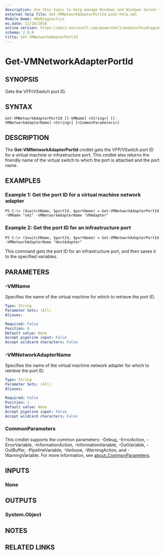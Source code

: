 ```yaml
---
description: Use this topic to help manage Windows and Windows Server technologies with Windows PowerShell.
external help file: Get-VMNetworkAdapterPortId.psm1-help.xml
Module Name: HNVDiagnostics
ms.date: 12/20/2016
online version: https://docs.microsoft.com/powershell/module/hnvdiagnostics/get-vmnetworkadapterportid?view=windowsserver2022-ps&wt.mc_id=ps-gethelp
schema: 2.0.0
title: Get-VMNetworkAdapterPortId
---
```


# Get-VMNetworkAdapterPortId

## SYNOPSIS
Gets the VFP/VSwitch port ID.

## SYNTAX

```
Get-VMNetworkAdapterPortId [[-VMName] <String>] [[-VMNetworkAdapterName] <String>] [<CommonParameters>]
```

## DESCRIPTION
The **Get-VMNetworkAdapterPortId** cmdlet gets the VFP/VSwitch port ID for a virtual machine or infrastructure port.
This cmdlet also returns the friendly name of the virtual switch to which the port is attached and the port name.

## EXAMPLES

### Example 1: Get the port ID for a virtual machine network adapter
```
PS C:\> ($switchName, $portId, $portName) = Get-VMNetworkAdapterPortId -VMName "vm1" -VMNetworkAdapterName "VMAdapter"
```

### Example 2: Get the port ID for an infrastructure port
```
PS C:\> ($switchName, $portId, $portName) = Get-VMNetworkAdapterPortId -VMNetworkAdapterName "HostAdapter"
```

This command gets the port ID for an infrastructure port, and then saves it to the specified variables.

## PARAMETERS

### -VMName
Specifies the name of the virtual machine for which to retrieve the port ID.

```yaml
Type: String
Parameter Sets: (All)
Aliases: 

Required: False
Position: 0
Default value: None
Accept pipeline input: False
Accept wildcard characters: False
```

### -VMNetworkAdapterName
Specifies the name of the virtual machine network adapter for which to retrieve the port ID.

```yaml
Type: String
Parameter Sets: (All)
Aliases: 

Required: False
Position: 1
Default value: None
Accept pipeline input: False
Accept wildcard characters: False
```

### CommonParameters
This cmdlet supports the common parameters: -Debug, -ErrorAction, -ErrorVariable, -InformationAction, -InformationVariable, -OutVariable, -OutBuffer, -PipelineVariable, -Verbose, -WarningAction, and -WarningVariable. For more information, see [about_CommonParameters](https://go.microsoft.com/fwlink/?LinkID=113216).

## INPUTS

### None

## OUTPUTS

### System.Object

## NOTES

## RELATED LINKS

